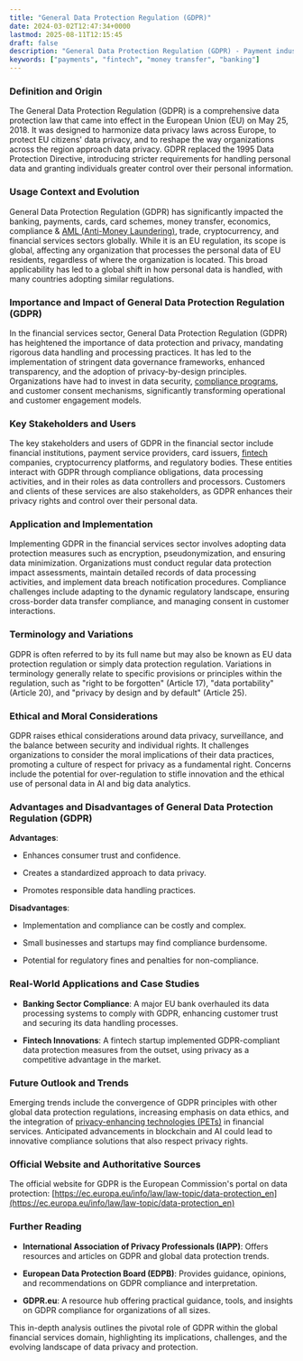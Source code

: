 ```yaml
---
title: "General Data Protection Regulation (GDPR)"
date: 2024-03-02T12:47:34+0000
lastmod: 2025-08-11T12:15:45
draft: false
description: "General Data Protection Regulation (GDPR) - Payment industry knowledge and insights"
keywords: ["payments", "fintech", "money transfer", "banking"]
---
```


### Definition and Origin

The General Data Protection Regulation (GDPR) is a comprehensive data protection law that came into effect in the European Union (EU) on May 25, 2018. It was designed to harmonize data privacy laws across Europe, to protect EU citizens' data privacy, and to reshape the way organizations across the region approach data privacy. GDPR replaced the 1995 Data Protection Directive, introducing stricter requirements for handling personal data and granting individuals greater control over their personal information.

### Usage Context and Evolution

General Data Protection Regulation (GDPR) has significantly impacted the banking, payments, cards, card schemes, money transfer, economics, compliance & [AML (Anti-Money Laundering)](https://faisalkhanllc.xyz/resources/payments-wiki/a/anti-money-laundering-aml/), trade, cryptocurrency, and financial services sectors globally. While it is an EU regulation, its scope is global, affecting any organization that processes the personal data of EU residents, regardless of where the organization is located. This broad applicability has led to a global shift in how personal data is handled, with many countries adopting similar regulations.

### Importance and Impact of General Data Protection Regulation (GDPR)

In the financial services sector, General Data Protection Regulation (GDPR) has heightened the importance of data protection and privacy, mandating rigorous data handling and processing practices. It has led to the implementation of stringent data governance frameworks, enhanced transparency, and the adoption of privacy-by-design principles. Organizations have had to invest in data security, [compliance programs](https://faisalkhanllc.xyz/resources/payments-wiki/c/compliance-program/), and customer consent mechanisms, significantly transforming operational and customer engagement models.

### Key Stakeholders and Users

The key stakeholders and users of GDPR in the financial sector include financial institutions, payment service providers, card issuers, [fintech](https://faisalkhanllc.xyz/resources/payments-wiki/f/fintech/) companies, cryptocurrency platforms, and regulatory bodies. These entities interact with GDPR through compliance obligations, data processing activities, and in their roles as data controllers and processors. Customers and clients of these services are also stakeholders, as GDPR enhances their privacy rights and control over their personal data.

### Application and Implementation

Implementing GDPR in the financial services sector involves adopting data protection measures such as encryption, pseudonymization, and ensuring data minimization. Organizations must conduct regular data protection impact assessments, maintain detailed records of data processing activities, and implement data breach notification procedures. Compliance challenges include adapting to the dynamic regulatory landscape, ensuring cross-border data transfer compliance, and managing consent in customer interactions.

### Terminology and Variations

GDPR is often referred to by its full name but may also be known as EU data protection regulation or simply data protection regulation. Variations in terminology generally relate to specific provisions or principles within the regulation, such as "right to be forgotten" (Article 17), "data portability" (Article 20), and "privacy by design and by default" (Article 25).

### Ethical and Moral Considerations

GDPR raises ethical considerations around data privacy, surveillance, and the balance between security and individual rights. It challenges organizations to consider the moral implications of their data practices, promoting a culture of respect for privacy as a fundamental right. Concerns include the potential for over-regulation to stifle innovation and the ethical use of personal data in AI and big data analytics.

### Advantages and Disadvantages of General Data Protection Regulation (GDPR)

**Advantages**:

- Enhances consumer trust and confidence.

- Creates a standardized approach to data privacy.

- Promotes responsible data handling practices.

**Disadvantages**:

- Implementation and compliance can be costly and complex.

- Small businesses and startups may find compliance burdensome.

- Potential for regulatory fines and penalties for non-compliance.

### Real-World Applications and Case Studies

- **Banking Sector Compliance**: A major EU bank overhauled its data processing systems to comply with GDPR, enhancing customer trust and securing its data handling processes.

- **Fintech Innovations**: A fintech startup implemented GDPR-compliant data protection measures from the outset, using privacy as a competitive advantage in the market.

### Future Outlook and Trends

Emerging trends include the convergence of GDPR principles with other global data protection regulations, increasing emphasis on data ethics, and the integration of [privacy-enhancing technologies (PETs)](https://faisalkhanllc.xyz/resources/payments-wiki/p/privacy-enhancing-technologies-pet/) in financial services. Anticipated advancements in blockchain and AI could lead to innovative compliance solutions that also respect privacy rights.

### Official Website and Authoritative Sources

The official website for GDPR is the European Commission's portal on data protection: [https://ec.europa.eu/info/law/law-topic/data-protection_en](https://ec.europa.eu/info/law/law-topic/data-protection_en)

### Further Reading

- **International Association of Privacy Professionals (IAPP)**: Offers resources and articles on GDPR and global data protection trends.

- **European Data Protection Board (EDPB)**: Provides guidance, opinions, and recommendations on GDPR compliance and interpretation.

- **GDPR.eu**: A resource hub offering practical guidance, tools, and insights on GDPR compliance for organizations of all sizes.

This in-depth analysis outlines the pivotal role of GDPR within the global financial services domain, highlighting its implications, challenges, and the evolving landscape of data privacy and protection.